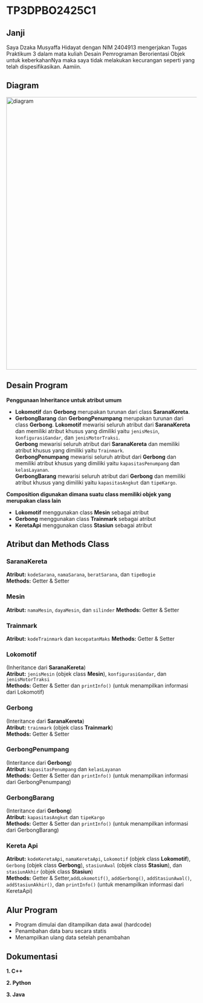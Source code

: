 # TP3DPBO2425C1
## Janji
Saya Dzaka Musyaffa Hidayat dengan NIM 2404913 mengerjakan Tugas Praktikum 3 dalam mata kuliah Desain Pemrograman Berorientasi Objek untuk keberkahanNya maka saya tidak melakukan kecurangan seperti yang telah dispesifikasikan. Aamiin.

## Diagram 

<img width="891" height="721" alt="diagram" src="https://github.com/user-attachments/assets/cdb3d6fe-ca26-40a5-ad63-6ff8d8474285" />

## Desain Program

**Penggunaan Inheritance untuk atribut umum**
- **Lokomotif** dan **Gerbong** merupakan turunan dari class **SaranaKereta**.
- **GerbongBarang** dan **GerbongPenumpang** merupakan turunan dari class **Gerbong**.
**Lokomotif** mewarisi seluruh atribut dari **SaranaKereta** dan memiliki atribut khusus yang dimiliki yaitu ``jenisMesin``, ``konfigurasiGandar``, dan ``jenisMotorTraksi``.  
**Gerbong** mewarisi seluruh atribut dari **SaranaKereta** dan memiliki atribut khusus yang dimiliki yaitu ``Trainmark``.  
**GerbongPenumpang** mewarisi seluruh atribut dari **Gerbong** dan memiliki atribut khusus yang dimiliki yaitu ``kapasitasPenumpang`` dan ``kelasLayanan``.  
**GerbongBarang** mewarisi seluruh atribut dari **Gerbong** dan memiliki atribut khusus yang dimiliki yaitu ``kapasitasAngkut`` dan ``tipeKargo``.  

**Composition digunakan dimana suatu class memiliki objek yang merupakan class lain**
- **Lokomotif** menggunakan class **Mesin** sebagai atribut
- **Gerbong** menggunakan class **Trainmark** sebagai atribut
- **KeretaApi** menggunakan class **Stasiun** sebagai atribut

## Atribut dan Methods Class

### SaranaKereta 
**Atribut:** `kodeSarana`, `namaSarana`, `beratSarana`, dan `tipeBogie`  
**Methods:** Getter & Setter  

### Mesin 

**Atribut:** `namaMesin`, `dayaMesin`, dan `silinder`
**Methods:** Getter & Setter 

### Trainmark

**Atribut:** `kodeTrainmark` dan `kecepatanMaks`
**Methods:** Getter & Setter 

### Lokomotif 
(Inheritance dari **SaranaKereta**)  
**Atribut:** `jenisMesin` (objek class **Mesin**), `konfigurasiGandar`, dan `jenisMotorTraksi`  
**Methods:** Getter & Setter dan `printInfo()` (untuk menampilkan informasi dari Lokomotif)   

### Gerbong
(Interitance dari **SaranaKereta**)  
**Atribut:** `trainmark` (objek class **Trainmark**)  
**Methods:** Getter & Setter  

### GerbongPenumpang
(Interitance dari **Gerbong**)  
**Atribut:** `kapasitasPenumpang` dan `kelasLayanan`  
**Methods:** Getter & Setter dan `printInfo()` (untuk menampilkan informasi dari GerbongPenumpang) 

### GerbongBarang
(Interitance dari **Gerbong**)  
**Atribut:** `kapasitasAngkut` dan `tipeKargo`  
**Methods:** Getter & Setter dan `printInfo()` (untuk menampilkan informasi dari GerbongBarang) 

### Kereta Api
**Atribut:** `kodeKeretaApi`, `namaKeretaApi`, `Lokomotif` (objek class **Lokomotif**), `Gerbong` (objek class **Gerbong**), `stasiunAwal` (objek class **Stasiun**), dan `stasiunAkhir` (objek class **Stasiun**)  
**Methods:** Getter & Setter,`addLokomotif()`, `addGerbong()`, `addStasiunAwal()`, `addStasiunAkhir()`, dan `printInfo()` (untuk menampilkan informasi dari KeretaApi)

## Alur Program  
- Program dimulai dan ditampilkan data awal (hardcode)
- Penambahan data baru secara statis
- Menampilkan ulang data setelah penambahan

## Dokumentasi

**1. C++**  

**2. Python**  

**3. Java**  

